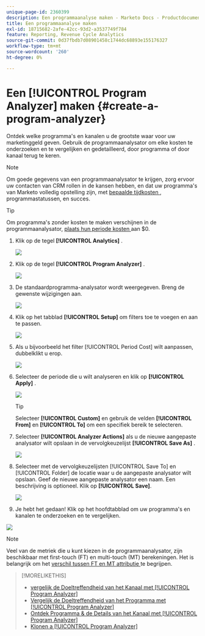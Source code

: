 ```yaml
---
unique-page-id: 2360399
description: Een programmaanalyse maken - Marketo Docs - Productdocumentatie
title: Een programmaanalyse maken
exl-id: 18715682-2afe-42cc-93d2-a3537749f784
feature: Reporting, Revenue Cycle Analytics
source-git-commit: 0d37fbdb7d08901458c1744dc68893e155176327
workflow-type: tm+mt
source-wordcount: '260'
ht-degree: 0%

---
```


# Een [!UICONTROL Program Analyzer] maken {#create-a-program-analyzer}

Ontdek welke programma&#39;s en kanalen u de grootste waar voor uw marketinggeld geven. Gebruik de programmaanalysator om elke kosten te onderzoeken en te vergelijken en gedetailleerd, door programma of door kanaal terug te keren.

>[!NOTE]
>
>Om goede gegevens van een programmaanalysator te krijgen, zorg ervoor uw contacten van CRM rollen in de kansen hebben, en dat uw programma&#39;s van Marketo volledig opstelling zijn, met [ bepaalde tijdkosten ](/help/marketo/product-docs/reporting/revenue-cycle-analytics/revenue-tools/define-period-costs.md), programmastatussen, en succes.

>[!TIP]
>
>Om programma&#39;s zonder kosten te maken verschijnen in de programmaanalysator, [ plaats hun periode kosten ](/help/marketo/product-docs/reporting/revenue-cycle-analytics/revenue-tools/define-period-costs.md) aan $0.

1. Klik op de tegel **[!UICONTROL Analytics]** .

   ![](assets/image2014-9-17-13-3a7-3a1.png)

1. Klik op de tegel **[!UICONTROL Program Analyzer]** .

   ![](assets/program-analyzer-icon-hand.png)

1. De standaardprogramma-analysator wordt weergegeven. Breng de gewenste wijzigingen aan.

   ![](assets/image2016-10-31-15-3a3-3a9.png)

1. Klik op het tabblad **[!UICONTROL Setup]** om filters toe te voegen en aan te passen.

   ![](assets/image2016-10-31-15-3a25-3a57.png)

1. Als u bijvoorbeeld het filter [!UICONTROL Period Cost] wilt aanpassen, dubbelklikt u erop.

   ![](assets/image2016-10-31-15-3a33-3a2.png)

1. Selecteer de periode die u wilt analyseren en klik op **[!UICONTROL Apply]** .

   ![](assets/image2016-10-31-15-3a30-3a32.png)

   >[!TIP]
   >
   >Selecteer **[!UICONTROL Custom]** en gebruik de velden **[!UICONTROL From]** en **[!UICONTROL To]** om een specifiek bereik te selecteren.

1. Selecteer **[!UICONTROL Analyzer Actions]** als u de nieuwe aangepaste analysator wilt opslaan in de vervolgkeuzelijst **[!UICONTROL Save As]** .

   ![](assets/image2016-10-31-15-3a5-3a8.png)

1. Selecteer met de vervolgkeuzelijsten [!UICONTROL Save To] en [!UICONTROL Folder] de locatie waar u de aangepaste analysator wilt opslaan. Geef de nieuwe aangepaste analysator een naam. Een beschrijving is optioneel. Klik op **[!UICONTROL Save]**.

   ![](assets/image2016-10-31-15-3a7-3a19.png)

1. Je hebt het gedaan! Klik op het hoofdtabblad om uw programma&#39;s en kanalen te onderzoeken en te vergelijken.

![](assets/november-custom-report.png)

>[!NOTE]
>
>Veel van de metriek die u kunt kiezen in de programmaanalysator, zijn beschikbaar met first-touch (FT) en multi-touch (MT) berekeningen. Het is belangrijk om het [ verschil tussen FT en MT attributie ](/help/marketo/product-docs/reporting/revenue-cycle-analytics/revenue-tools/attribution/understanding-attribution.md) te begrijpen.

>[!MORELIKETHIS]
>
>* [ vergelijk de Doeltreffendheid van het Kanaal met [!UICONTROL Program Analyzer]](/help/marketo/product-docs/reporting/revenue-cycle-analytics/program-analytics/compare-channel-effectiveness-with-the-program-analyzer.md)
>* [ Vergelijk de Doeltreffendheid van het Programma met [!UICONTROL Program Analyzer]](/help/marketo/product-docs/reporting/revenue-cycle-analytics/program-analytics/compare-program-effectiveness-with-the-program-analyzer.md)
>* [ Ontdek Programma &amp; de Details van het Kanaal met [!UICONTROL Program Analyzer]](/help/marketo/product-docs/reporting/revenue-cycle-analytics/program-analytics/explore-program-and-channel-details-with-the-program-analyzer.md)
>* [ Klonen a [!UICONTROL Program Analyzer]](/help/marketo/product-docs/reporting/revenue-cycle-analytics/program-analytics/clone-a-program-analyzer.md)
